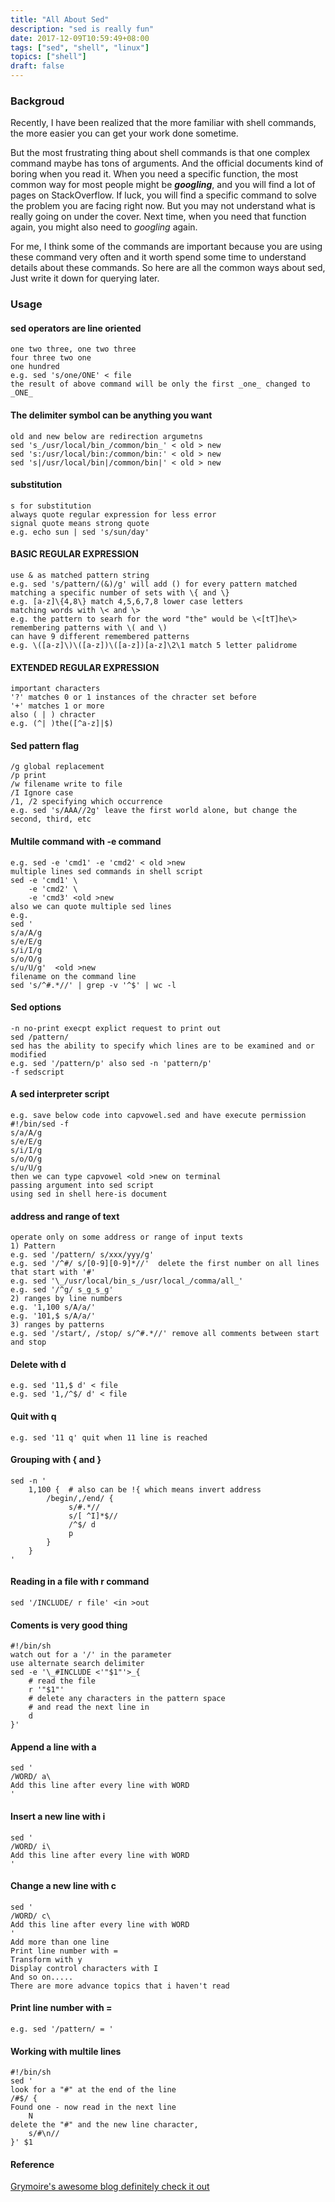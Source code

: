 ```yaml
---
title: "All About Sed"
description: "sed is really fun"
date: 2017-12-09T10:59:49+08:00
tags: ["sed", "shell", "linux"]
topics: ["shell"]
draft: false
---
```

### Backgroud
Recently, I have been realized that the more familiar with shell commands, the more easier you can get your work done sometime.

But the most frustrating thing about shell commands is that one complex command maybe has tons of arguments. And the official documents kind of boring when you read it. When you need a specific function, the most common way for most people might be **_googling_**, and you will find a lot of pages on StackOverflow. If luck, you will find a specific command to solve the problem you are facing right now. But you may not understand what is really going on under the cover. Next time, when you need that function again, you might also need to _googling_ again.

For me, I think some of the commands are important because you are using these command very often and it worth spend some time to understand details about these commands. 
So here are all the common ways about sed, Just write it down for querying later.
### Usage
#### sed operators are line oriented
```
one two three, one two three
four three two one
one hundred
e.g. sed 's/one/ONE' < file
the result of above command will be only the first _one_ changed to _ONE_
```
#### The delimiter symbol can be anything you want
```
old and new below are redirection argumetns
sed 's_/usr/local/bin_/common/bin_' < old > new
sed 's:/usr/local/bin:/common/bin:' < old > new
sed 's|/usr/local/bin|/common/bin|' < old > new
```
#### substitution
```
s for substitution
always quote regular expression for less error 
signal quote means strong quote
e.g. echo sun | sed 's/sun/day'
```
#### BASIC REGULAR EXPRESSION
```
use & as matched pattern string
e.g. sed 's/pattern/(&)/g' will add () for every pattern matched
matching a specific number of sets with \{ and \}
e.g. [a-z]\{4,8\} match 4,5,6,7,8 lower case letters
matching words with \< and \>
e.g. the pattern to searh for the word "the" would be \<[tT]he\>
remembering patterns with \( and \)
can have 9 different remembered patterns 
e.g. \([a-z]\)\([a-z])\([a-z])[a-z]\2\1 match 5 letter palidrome
```
#### EXTENDED REGULAR EXPRESSION
```
important characters 
'?' matches 0 or 1 instances of the chracter set before
'+' matches 1 or more
also ( | ) chracter
e.g. (^| )the([^a-z]|$)   
```
#### Sed pattern flag
```
/g global replacement
/p print
/w filename write to file
/I Ignore case
/1, /2 specifying which occurrence
e.g. sed 's/AAA//2g' leave the first world alone, but change the second, third, etc
```
#### Multile command with -e command
```
e.g. sed -e 'cmd1' -e 'cmd2' < old >new
multiple lines sed commands in shell script
sed -e 'cmd1' \
    -e 'cmd2' \
    -e 'cmd3' <old >new
also we can quote multiple sed lines 
e.g.
sed '
s/a/A/g 
s/e/E/g 
s/i/I/g 
s/o/O/g 
s/u/U/g'  <old >new
filename on the command line
sed 's/^#.*//' | grep -v '^$' | wc -l
```
#### Sed options 
```
-n no-print execpt explict request to print out
sed /pattern/ 
sed has the ability to specify which lines are to be examined and or modified
e.g. sed '/pattern/p' also sed -n 'pattern/p'
-f sedscript
```
#### A sed interpreter script
```
e.g. save below code into capvowel.sed and have execute permission
#!/bin/sed -f
s/a/A/g
s/e/E/g
s/i/I/g
s/o/O/g
s/u/U/g
then we can type capvowel <old >new on terminal
passing argument into sed script
using sed in shell here-is document
```
#### address and range of text
```
operate only on some address or range of input texts
1) Pattern
e.g. sed '/pattern/ s/xxx/yyy/g'
e.g. sed '/^#/ s/[0-9][0-9]*//'  delete the first number on all lines that start with '#'
e.g. sed '\_/usr/local/bin_s_/usr/local_/comma/all_'
e.g. sed '/^g/ s_g_s_g'
2) ranges by line numbers
e.g. '1,100 s/A/a/'
e.g. '101,$ s/A/a/'
3) ranges by patterns
e.g. sed '/start/, /stop/ s/^#.*//' remove all comments between start and stop
```
#### Delete with d
```
e.g. sed '11,$ d' < file
e.g. sed '1,/^$/ d' < file
```
#### Quit with q
```
e.g. sed '11 q' quit when 11 line is reached 
```
#### Grouping with { and }
```
sed -n '
	1,100 {  # also can be !{ which means invert address
		/begin/,/end/ {
		     s/#.*//
		     s/[ ^I]*$//
		     /^$/ d
		     p
		}
	}
'
```
#### Reading in a file with r command
```
sed '/INCLUDE/ r file' <in >out
```
#### Coments is very good thing
```
#!/bin/sh
watch out for a '/' in the parameter
use alternate search delimiter
sed -e '\_#INCLUDE <'"$1"'>_{
	# read the file
	r '"$1"'
	# delete any characters in the pattern space
	# and read the next line in
	d
}'
```
#### Append a line with a
```
sed '
/WORD/ a\
Add this line after every line with WORD
'
```
#### Insert a new line with i
```
sed '
/WORD/ i\
Add this line after every line with WORD
'
```
#### Change a new line with c
```
sed '
/WORD/ c\
Add this line after every line with WORD
'
Add more than one line
Print line number with = 
Transform with y
Display control characters with I
And so on.....
There are more advance topics that i haven't read
```
#### Print line number with =
```
e.g. sed '/pattern/ = ' 
```
#### Working with multile lines
```
#!/bin/sh
sed '
look for a "#" at the end of the line
/#$/ {
Found one - now read in the next line
	N
delete the "#" and the new line character, 
	s/#\n//
}' $1
```
#### Reference
[Grymoire's awesome blog definitely check it out](http://www.grymoire.com/Unix/sed.html)